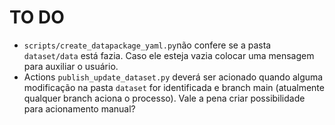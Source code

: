 # TO DO

- `scripts/create_datapackage_yaml.py`não confere se a pasta `dataset/data` está fazia. Caso ele esteja vazia colocar uma mensagem para auxiliar o usuário.
- Actions `publish_update_dataset.py` deverá ser acionado quando alguma modificação na pasta `dataset` for identificada e branch main (atualmente qualquer branch aciona o processo). Vale a pena criar possibilidade para acionamento manual?
